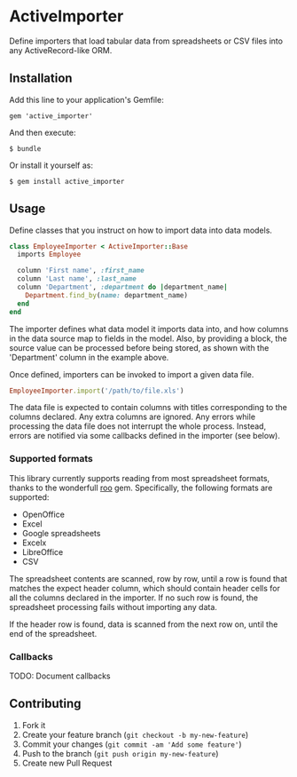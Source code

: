 # ActiveImporter

Define importers that load tabular data from spreadsheets or CSV files into any ActiveRecord-like ORM.

## Installation

Add this line to your application's Gemfile:

    gem 'active_importer'

And then execute:

    $ bundle

Or install it yourself as:

    $ gem install active_importer

## Usage

Define classes that you instruct on how to import data into data models.

```ruby
class EmployeeImporter < ActiveImporter::Base
  imports Employee

  column 'First name', :first_name
  column 'Last name', :last_name
  column 'Department', :department do |department_name|
    Department.find_by(name: department_name)
  end
end
```

The importer defines what data model it imports data into, and how columns in
the data source map to fields in the model.  Also, by providing a block, the
source value can be processed before being stored, as shown with the
'Department' column in the example above.

Once defined, importers can be invoked to import a given data file.

```ruby
EmployeeImporter.import('/path/to/file.xls')
```

The data file is expected to contain columns with titles corresponding to the
columns declared.  Any extra columns are ignored.  Any errors while processing
the data file does not interrupt the whole process.  Instead, errors are
notified via some callbacks defined in the importer (see below).

### Supported formats

This library currently supports reading from most spreadsheet formats, thanks
to the wonderfull [roo](https://github.com/Empact/roo) gem.  Specifically, the
following formats are supported:

* OpenOffice
* Excel
* Google spreadsheets
* Excelx
* LibreOffice
* CSV

The spreadsheet contents are scanned, row by row, until a row is found that
matches the expect header column, which should contain header cells for all the
columns declared in the importer.  If no such row is found, the spreadsheet
processing fails without importing any data.

If the header row is found, data is scanned from the next row on, until the end
of the spreadsheet.

### Callbacks

TODO: Document callbacks

## Contributing

1. Fork it
2. Create your feature branch (`git checkout -b my-new-feature`)
3. Commit your changes (`git commit -am 'Add some feature'`)
4. Push to the branch (`git push origin my-new-feature`)
5. Create new Pull Request
